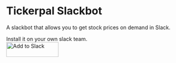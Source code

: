 # Tickerpal Slackbot
A slackbot that allows you to get stock prices on demand in Slack.

Install it on your own slack team.  
<a href="https://slack.com/oauth/authorize?scope=commands&client_id=32901587250.150487294342"><img alt="Add to Slack" height="40" width="139" src="https://platform.slack-edge.com/img/add_to_slack.png" srcset="https://platform.slack-edge.com/img/add_to_slack.png 1x, https://platform.slack-edge.com/img/add_to_slack@2x.png 2x" /></a>

